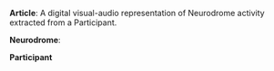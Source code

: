 **Article**: A digital visual-audio representation of Neurodrome activity extracted from a Participant.

**Neurodrome**: 

**Participant**